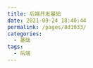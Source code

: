 ```yaml
---
title: 后端开发基础
date: 2021-09-24 18:40:44
permalink: /pages/8d1033/
categories:
  - 基础
tags:
  - 后端
---
```

